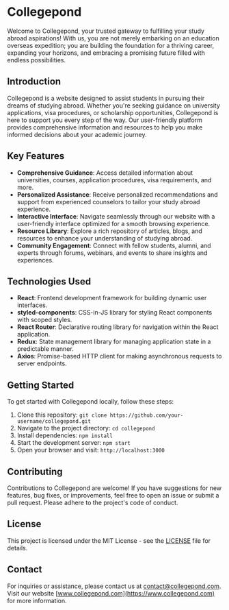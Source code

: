 # Collegepond

Welcome to Collegepond, your trusted gateway to fulfilling your study abroad aspirations! With us, you are not merely embarking on an education overseas expedition; you are building the foundation for a thriving career, expanding your horizons, and embracing a promising future filled with endless possibilities.

## Introduction

Collegepond is a website designed to assist students in pursuing their dreams of studying abroad. Whether you're seeking guidance on university applications, visa procedures, or scholarship opportunities, Collegepond is here to support you every step of the way. Our user-friendly platform provides comprehensive information and resources to help you make informed decisions about your academic journey.

## Key Features

- **Comprehensive Guidance**: Access detailed information about universities, courses, application procedures, visa requirements, and more.
- **Personalized Assistance**: Receive personalized recommendations and support from experienced counselors to tailor your study abroad experience.
- **Interactive Interface**: Navigate seamlessly through our website with a user-friendly interface optimized for a smooth browsing experience.
- **Resource Library**: Explore a rich repository of articles, blogs, and resources to enhance your understanding of studying abroad.
- **Community Engagement**: Connect with fellow students, alumni, and experts through forums, webinars, and events to share insights and experiences.

## Technologies Used

- **React**: Frontend development framework for building dynamic user interfaces.
- **styled-components**: CSS-in-JS library for styling React components with scoped styles.
- **React Router**: Declarative routing library for navigation within the React application.
- **Redux**: State management library for managing application state in a predictable manner.
- **Axios**: Promise-based HTTP client for making asynchronous requests to server endpoints.

## Getting Started

To get started with Collegepond locally, follow these steps:

1. Clone this repository: `git clone https://github.com/your-username/collegepond.git`
2. Navigate to the project directory: `cd collegepond`
3. Install dependencies: `npm install`
4. Start the development server: `npm start`
5. Open your browser and visit: `http://localhost:3000`

## Contributing

Contributions to Collegepond are welcome! If you have suggestions for new features, bug fixes, or improvements, feel free to open an issue or submit a pull request. Please adhere to the project's code of conduct.

## License

This project is licensed under the MIT License - see the [LICENSE](LICENSE) file for details.

## Contact

For inquiries or assistance, please contact us at [contact@collegepond.com](mailto:contact@collegepond.com). Visit our website [www.collegepond.com](https://www.collegepond.com) for more information.
